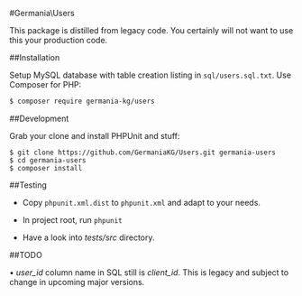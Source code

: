 #Germania\Users

This package is distilled from legacy code. You certainly will not want to use this your production code.

##Installation

Setup MySQL database with table creation listing in  `sql/users.sql.txt`. Use Composer for PHP:

```bash
$ composer require germania-kg/users
```



##Development

Grab your clone and install PHPUnit and stuff:

```bash:
$ git clone https://github.com/GermaniaKG/Users.git germania-users
$ cd germania-users
$ composer install
```


##Testing

- Copy `phpunit.xml.dist` to `phpunit.xml` and adapt to your needs.

- In project root, run `phpunit`

- Have a look into *tests/src* directory.


##TODO

• *user_id* column name in SQL still is *client_id*. This is legacy and subject to change in upcoming major versions.
